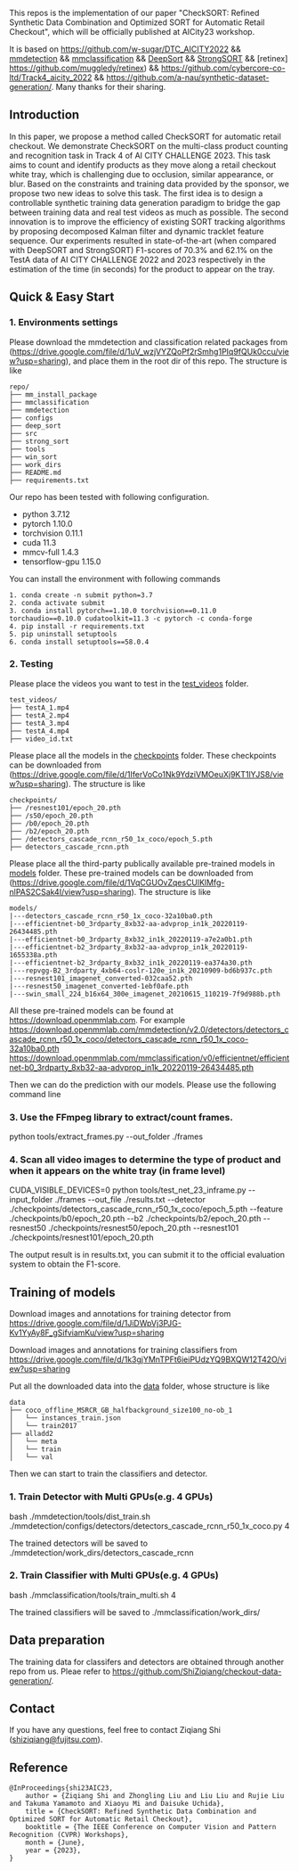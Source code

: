 This repos is the implementation of our paper "CheckSORT: Refined Synthetic Data Combination and Optimized SORT for Automatic Retail Checkout", which will be officially published at AICity23 workshop.

It is based on 
https://github.com/w-sugar/DTC_AICITY2022 &&
[mmdetection](https://github.com/open-mmlab/mmdetection) && 
[mmclassification](https://github.com/open-mmlab/mmclassification) && 
[DeepSort](https://github.com/nwojke/deep_sort) && 
[StrongSORT](https://github.com/dyhBUPT/StrongSORT) &&
[retinex] https://github.com/muggledy/retinex) &&
https://github.com/cybercore-co-ltd/Track4_aicity_2022 &&
https://github.com/a-nau/synthetic-dataset-generation/.
Many thanks for their sharing.

## Introduction

In this paper, we propose a method called CheckSORT for automatic retail checkout. We demonstrate CheckSORT on the multi-class product counting and recognition task in Track 4 of AI CITY CHALLENGE 2023. This task aims to count and identify products as they move along a retail checkout white tray, which is challenging due to occlusion, similar appearance, or blur. Based on the constraints and training data provided by the sponsor, we propose two new ideas to solve this task. The first idea is to design a controllable synthetic training data generation paradigm to bridge the gap between training data and real test videos as much as possible. The second innovation is to improve the efficiency of existing SORT tracking algorithms by proposing decomposed Kalman filter and dynamic tracklet feature sequence. Our experiments resulted in state-of-the-art (when compared with DeepSORT and StrongSORT) F1-scores of 70.3\% and 62.1\% on the TestA data of AI CITY CHALLENGE 2022 and 2023 respectively in the estimation of the time (in seconds) for the product to appear on the tray. 

## Quick & Easy Start

### 1. Environments settings


Please download the mmdetection and classification related packages from
(https://drive.google.com/file/d/1uV_wzjVYZQoPf2rSmhg1PIq9fQUk0ccu/view?usp=sharing), and place them in the root dir of this repo. The structure is like 
```
repo/
├── mm_install_package
├── mmclassification
├── mmdetection
├── configs
├── deep_sort
├── src
├── strong_sort
├── tools
├── win_sort
├── work_dirs
├── README.md
├── requirements.txt
```

Our repo has been tested with following configuration.

* python 3.7.12
* pytorch 1.10.0
* torchvision 0.11.1
* cuda 11.3
* mmcv-full 1.4.3
* tensorflow-gpu 1.15.0

You can install the environment with following commands
```shell
1. conda create -n submit python=3.7
2. conda activate submit
3. conda install pytorch==1.10.0 torchvision==0.11.0 torchaudio==0.10.0 cudatoolkit=11.3 -c pytorch -c conda-forge
4. pip install -r requirements.txt
5. pip uninstall setuptools
6. conda install setuptools==58.0.4 
```



### 2. Testing
Please place the videos you want to test in the [test_videos](./test_videos) folder.

```
test_videos/
├── testA_1.mp4
├── testA_2.mp4
├── testA_3.mp4
├── testA_4.mp4
├── video_id.txt
```

Please place all the models in the [checkpoints](./checkpoints) folder. These checkpoints can be downloaded from (https://drive.google.com/file/d/1IferVoCo1Nk9YdziVMOeuXj9KT1lYJS8/view?usp=sharing).
The structure is like
```
checkpoints/
├── /resnest101/epoch_20.pth
├── /s50/epoch_20.pth
├── /b0/epoch_20.pth
├── /b2/epoch_20.pth
├── /detectors_cascade_rcnn_r50_1x_coco/epoch_5.pth
├── detectors_cascade_rcnn.pth
```

Please place all the third-party publically available pre-trained models in [models](./models) folder. 
These pre-trained models can be downloaded from 
(https://drive.google.com/file/d/1VqCGUOvZqesCUlKlMfg-nlPAS2CSak4I/view?usp=sharing).
The structure is like
```
models/
|---detectors_cascade_rcnn_r50_1x_coco-32a10ba0.pth
|---efficientnet-b0_3rdparty_8xb32-aa-advprop_in1k_20220119-26434485.pth
|---efficientnet-b0_3rdparty_8xb32_in1k_20220119-a7e2a0b1.pth
|---efficientnet-b2_3rdparty_8xb32-aa-advprop_in1k_20220119-1655338a.pth
|---efficientnet-b2_3rdparty_8xb32_in1k_20220119-ea374a30.pth
|---repvgg-B2_3rdparty_4xb64-coslr-120e_in1k_20210909-bd6b937c.pth
|---resnest101_imagenet_converted-032caa52.pth
|---resnest50_imagenet_converted-1ebf0afe.pth
|---swin_small_224_b16x64_300e_imagenet_20210615_110219-7f9d988b.pth
```
All these pre-trained models can be found at https://download.openmmlab.com. For example
https://download.openmmlab.com/mmdetection/v2.0/detectors/detectors_cascade_rcnn_r50_1x_coco/detectors_cascade_rcnn_r50_1x_coco-32a10ba0.pth
https://download.openmmlab.com/mmclassification/v0/efficientnet/efficientnet-b0_3rdparty_8xb32-aa-advprop_in1k_20220119-26434485.pth

Then we can do the prediction with our models. Please use the following command line
### 3. Use the FFmpeg library to extract/count frames.
python tools/extract_frames.py --out_folder ./frames

### 4. Scan all video images to determine the type of product and when it appears on the white tray (in frame level)
CUDA_VISIBLE_DEVICES=0 python tools/test_net_23_inframe.py --input_folder ./frames --out_file ./results.txt --detector ./checkpoints/detectors_cascade_rcnn_r50_1x_coco/epoch_5.pth --feature ./checkpoints/b0/epoch_20.pth --b2 ./checkpoints/b2/epoch_20.pth --resnest50 ./checkpoints/resnest50/epoch_20.pth --resnest101 ./checkpoints/resnest101/epoch_20.pth

The output result is in results.txt, you can submit it to the official evaluation system to obtain the F1-score.

## Training of models



Download images and annotations for training detector from 
https://drive.google.com/file/d/1JiDWpVj3PJG-Kv1YyAy8F_gSifviamKu/view?usp=sharing

Download images and annotations for training classifiers from 
https://drive.google.com/file/d/1k3gjYMnTPFt6ieiPUdzYQ9BXQW12T42O/view?usp=sharing

Put all the downloaded data into the [data](./data) folder, whose structure is like
```
data
├── coco_offline_MSRCR_GB_halfbackground_size100_no-ob_1
│   └── instances_train.json
│   └── train2017
├── alladd2
│   └── meta
│   └── train
│   └── val
```

Then we can start to train the classifiers and detector.

### 1. Train Detector with Multi GPUs(e.g. 4 GPUs)
bash ./mmdetection/tools/dist_train.sh ./mmdetection/configs/detectors/detectors_cascade_rcnn_r50_1x_coco.py 4

The trained detectors will be saved to ./mmdetection/work_dirs/detectors_cascade_rcnn

### 2. Train Classifier with Multi GPUs(e.g. 4 GPUs)
bash ./mmclassification/tools/train_multi.sh 4

The trained classifiers will be saved to ./mmclassification/work_dirs/


## Data preparation

The training data for classifers and detectors are obtained through another repo from us. Pleae refer to https://github.com/ShiZiqiang/checkout-data-generation/.


## Contact

If you have any questions, feel free to contact Ziqiang Shi (shiziqiang@fujitsu.com).

## Reference

```
@InProceedings{shi23AIC23,
	author = {Ziqiang Shi and Zhongling Liu and Liu Liu and Rujie Liu and Takuma Yamamoto and Xiaoyu Mi and Daisuke Uchida},
	title = {CheckSORT: Refined Synthetic Data Combination and Optimized SORT for Automatic Retail Checkout},
	booktitle = {The IEEE Conference on Computer Vision and Pattern Recognition (CVPR) Workshops},
	month = {June},
	year = {2023},
}
```
